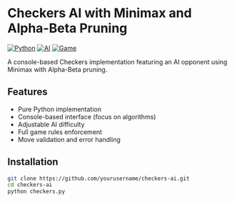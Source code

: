 
# Checkers AI with Minimax and Alpha-Beta Pruning

[![Python](https://img.shields.io/badge/Python-3.8%2B-blue)](https://python.org)
[![AI](https://img.shields.io/badge/AI-Minimax-orange)](https://en.wikipedia.org/wiki/Minimax)
[![Game](https://img.shields.io/badge/Game-Checkers-red)](https://en.wikipedia.org/wiki/Draughts)


A console-based Checkers implementation featuring an AI opponent using Minimax with Alpha-Beta pruning.

## Features
- Pure Python implementation
- Console-based interface (focus on algorithms)
- Adjustable AI difficulty
- Full game rules enforcement
- Move validation and error handling

## Installation
```bash
git clone https://github.com/yourusername/checkers-ai.git
cd checkers-ai
python checkers.py


